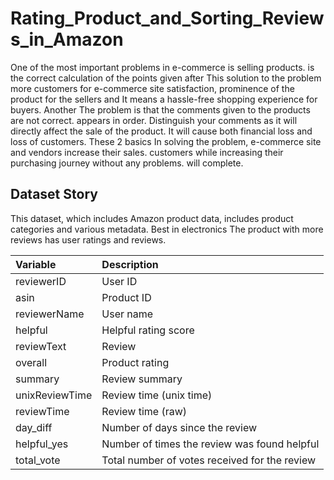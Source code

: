 # Rating_Product_and_Sorting_Reviews_in_Amazon
One of the most important problems in e-commerce is selling products.
is the correct calculation of the points given after This
solution to the problem more customers for e-commerce site
satisfaction, prominence of the product for the sellers and
It means a hassle-free shopping experience for buyers. Another
The problem is that the comments given to the products are not correct.
appears in order. Distinguish your comments
as it will directly affect the sale of the product.
It will cause both financial loss and loss of customers. These 2 basics
In solving the problem, e-commerce site and vendors increase their sales.
customers while increasing their purchasing journey without any problems.
will complete.
## Dataset Story
This dataset, which includes Amazon product data, includes product categories and various metadata. Best in electronics
The product with more reviews has user ratings and reviews.

| Variable   | Description  |
|:-------| :-----|
| reviewerID  | User ID    |
| asin   | Product ID    |
| reviewerName     |  User name  |
| helpful  |Helpful rating score  |
| reviewText  | Review   |
|overall    | Product rating  |
| summary  | Review summary    |
| unixReviewTime  | Review time (unix time)   |
| reviewTime    | Review time (raw) |
| day_diff  | Number of days since the review    |
|helpful_yes   | Number of times the review was found helpful   |
| total_vote   | Total number of votes received for the review |
